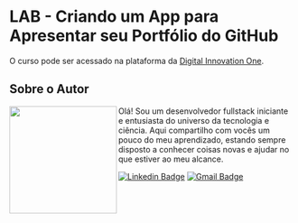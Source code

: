 # LAB - Criando um App para Apresentar seu Portfólio do GitHub
O curso pode ser acessado na plataforma da [Digital Innovation One](https://digitalinnovation.one/).

## Sobre o Autor
<img align="left" width="190" height="190" margin-right="150px" src="https://avatars.githubusercontent.com/u/109322244?v=4"> Olá! Sou um desenvolvedor fullstack iniciante e entusiasta do universo da tecnologia e ciência. Aqui compartilho com vocês um pouco do meu aprendizado, estando sempre disposto a conhecer coisas novas e ajudar no que estiver ao meu alcance.

[![Linkedin Badge](https://img.shields.io/badge/-Weslley_Santos-blue?style=flat-square&logo=Linkedin&logoColor=white&link=https://www.linkedin.com/in/weslley-santos-949618180/)](https://www.linkedin.com/in/weslley-santos-949618180/)  [![Gmail Badge](https://img.shields.io/badge/-weslleys.seth@gmail.com-c14438?style=flat-square&logo=Gmail&logoColor=white&link=mailto:weslleys.seth@gmail.com)](mailto:weslleys.seth@gmail.com)
